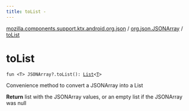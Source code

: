 ```yaml
---
title: toList - 
---
```


[mozilla.components.support.ktx.android.org.json](../index.html) / [org.json.JSONArray](index.html) / [toList](./to-list.html)

# toList

`fun <T> JSONArray?.toList(): `[`List`](https://kotlinlang.org/api/latest/jvm/stdlib/kotlin.collections/-list/index.html)`<`[`T`](to-list.html#T)`>`

Convenience method to convert a JSONArray into a List

**Return**
list with the JSONArray values, or an empty list if the JSONArray was null

